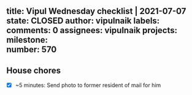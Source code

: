 title:	Vipul Wednesday checklist | 2021-07-07
state:	CLOSED
author:	vipulnaik
labels:	
comments:	0
assignees:	vipulnaik
projects:	
milestone:	
number:	570
--
## House chores

- [x] ~5 minutes: Send photo to former resident of mail for him
